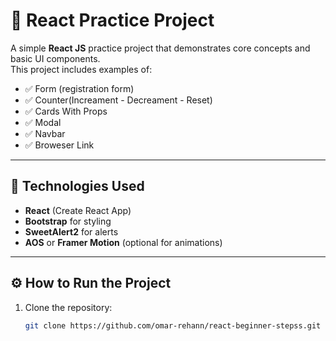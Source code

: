 # 🧩 React Practice Project

A simple **React JS** practice project that demonstrates core concepts and basic UI components.  
This project includes examples of:

- ✅ Form (registration form)
- ✅ Counter(Increament - Decreament - Reset)
- ✅ Cards With Props
- ✅ Modal
- ✅ Navbar
- ✅ Broweser Link






---

## 🚀 Technologies Used

- **React** (Create React App)
- **Bootstrap** for styling
- **SweetAlert2** for alerts
- **AOS** or **Framer Motion** (optional for animations)

---

## ⚙️ How to Run the Project

1. Clone the repository:
   ```bash
   git clone https://github.com/omar-rehann/react-beginner-stepss.git
